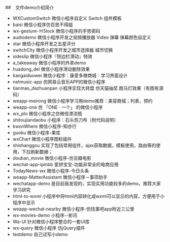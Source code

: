 ##　文件demo介绍简介

- WXCustomSwitch 微信小程序自定义 Switch 组件模板
- baisi  微信小程序仿百思不得姐
- wx-gesture-Ｈ5lock  微信小程序的手势密码
- audiodemo 微信小程序开发之视频播放器 Video 弹幕 弹幕颜色自定义
- star 微信小程序开发之五星评分
- switchCity 微信小程序开发之城市选择器 城市切换
- sideslip  微信小程序『侧边栏滑动』特效
- a_takeaway  微信小程序的外卖demo 
- huadong_del  微信小程序滑动删除效果
- kangaiduowei  微信小程序：康爱多微商城：学习界面设计
- netmusic-app  仿网易云音乐APP的微信小程序
- tianmao_dazhuanpan  小程序实现大转盘 仿天猫抽奖 跑马灯效果（有图有源码）
- weapp-meirong  微信小程序学习用demo推荐：美容商城；列表，预约
- weapp-one 仿 「ONE · 一个」 的微信小程序
- wx_plo  微信小程序之仿微信漂流瓶
- shitoujiandaobu 小程序：石头剪刀布（附代码说明）
- kwonWhere 微信小程序-知亦行
- guoku  微信小程序-果库
- wxChart  微信小程序图标插件
- shishanggou  实现了包括常用组件，ajax获取数据，模板使用，路由等的使用，下拉刷新数据；
- douban_movie  微信小程序-仿豆瓣电影
- wechat-app-ipinbb  爱拼宝宝-功能非常全的电商应用
- TodayNews-wx  微信小程序-今日头条
- weapp-MatterAssistant  微信小程序－事项助手
- wechatapp-demo   是目前我发现的，实现实用功能较多的demo，推荐大家学习研究
- html-to-wxml  小程序中将html内容转化成wxml可以显示的内容，方便用于小程序中显示
- weapp-wechat-nearby  微信小程序-仿找事吧app附近三公里
- wx-movies-demo   小程序--影讯
- Wa-UI  针对微信小程序整合的一套UI库
- wx-query  微信小程序 仿jQuery插件
- testdemo  自己试写小demo

